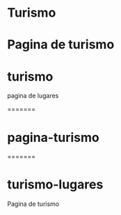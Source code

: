 


# Turismo
Pagina de turismo
=======
# turismo
pagina de lugares

=======
# pagina-turismo
=======
# turismo-lugares

Pagina de turismo
